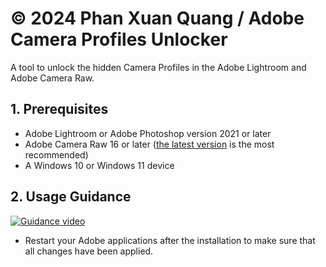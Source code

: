 # © 2024 Phan Xuan Quang / Adobe Camera Profiles Unlocker
A tool to unlock the hidden Camera Profiles in the Adobe Lightroom and Adobe Camera Raw.
## 1. Prerequisites
- Adobe Lightroom or Adobe Photoshop version 2021 or later
- Adobe Camera Raw 16 or later ([the latest version](https://helpx.adobe.com/vn_vi/camera-raw/kb/camera-raw-plug-in-installer.html) is the most recommended)
- A Windows 10 or Windows 11 device
## 2. Usage Guidance
[![Guidance video](https://i.imgur.com/l7p86X3.jpeg)](https://www.youtube.com/embed/aIx7fgM77Hw)
- Restart your Adobe applications after the installation to make sure that all changes have been applied.
